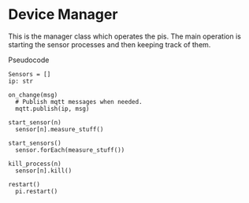 # Device Manager

This is the manager class which operates the pis. The main operation is starting the sensor processes and then keeping track of them. 

Pseudocode

```
Sensors = []
ip: str

on_change(msg)
  # Publish mqtt messages when needed.
  mqtt.publish(ip, msg)

start_sensor(n)
  sensor[n].measure_stuff()

start_sensors()
  sensor.forEach(measure_stuff())

kill_process(n)
  sensor[n].kill()

restart()
  pi.restart()

```